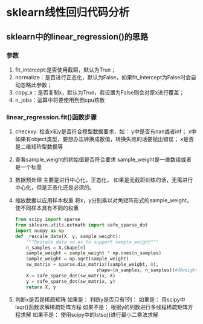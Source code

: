 # sklearn线性回归代码分析

## sklearn中的linear_regression()的思路

### 参数

1. fit_intercept:是否使用截距，默认为True；
2. normalize：是否进行正态化，默认为False，如果fit_intercept为False时会自动忽略此参数；
3. copy_x：是否复制x，默认为True，若设置为False则会对原x进行覆盖；
4. n_jobs：运算中将要使用到倒cpu核数

### linear_regression.fit()函数步骤

1. checkxy:
	检查x和y是否符合模型数据要求，如：
		y中是否有nan或者inf；
		x中如果有object类型，要想办法转换成数值，转换失败的话要抛出错误；
		x是否是二维矩阵型数据等
2. 查看sample_weight的初始值是否符合要求
	sample_weight是一维数组或者是一个标量
3. 数据预处理
	主要是进行中心化，正态化，
	如果是无截距训练的话，无需进行中心化，但是正态化还是必须的。
4. 缩放数据以应用样本权重
	将x，y分别乘以对角矩阵形式的sample_weight，使不同样本具有不同的权重
	```python
	from scipy import sparse
	from sklearn.utils.extmath import safe_sparse_dot
	import numpy as np 
	def _rescale_data(X, y, sample_weight):
		"""Rescale data so as to support sample_weight"""
		n_samples = X.shape[0]
		sample_weight = sample_weight * np.ones(n_samples)
		sample_weight = np.sqrt(sample_weight)
		sw_matrix = sparse.dia_matrix((sample_weight, 0),
                                  shape=(n_samples, n_samples))#将weight转化为对角方阵
		X = safe_sparse_dot(sw_matrix, X)
		y = safe_sparse_dot(sw_matrix, y)
		return X, y
	```
	
5. 判断x是否是稀疏矩阵
	如果是：
		判断y是否只有1列：
			如果是：
				用scipy中lsqr()函数求解稀疏矩阵方程
			如果不是：
				根据y的列数进行多线程稀疏矩阵方程求解
	如果不是：
		使用scipy中的lstsq()进行最小二乘法求解
